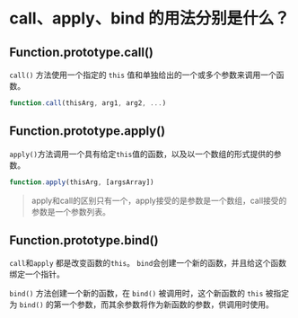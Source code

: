 # call、apply、bind 的用法分别是什么？

## Function.prototype.call()

`call()` 方法使用一个指定的 `this` 值和单独给出的一个或多个参数来调用一个函数。

```js
function.call(thisArg, arg1, arg2, ...)
```

## Function.prototype.apply()

`apply()`方法调用一个具有给定`this`值的函数，以及以一个数组的形式提供的参数。

```js
function.apply(thisArg, [argsArray])
```



> apply和call的区别只有一个，apply接受的是参数是一个数组，call接受的参数是一个参数列表。

## Function.prototype.bind()

`call`和`apply` 都是改变函数的`this`。 `bind`会创建一个新的函数，并且给这个函数绑定一个指针。

`bind()` 方法创建一个新的函数，在 `bind()` 被调用时，这个新函数的 `this` 被指定为 `bind()` 的第一个参数，而其余参数将作为新函数的参数，供调用时使用。

